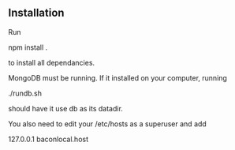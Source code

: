 Installation
-------------------

Run 

  npm install .

to install all dependancies.


MongoDB must be running. If it installed on your computer,
running

  ./rundb.sh

should have it use db as its datadir.

You also need to edit your /etc/hosts as a superuser
and add

  127.0.0.1       baconlocal.host

